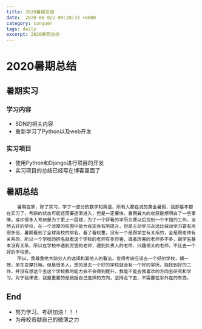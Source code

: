 ```yaml
---
title: 2020暑期总结
date:  2020-08-022 09:28:33 +0800
category: conquer
tags: daily
excerpt: 2020暑期总结
---
```


# 2020暑期总结

## 暑期实习

### 学习内容

+ SDN的相关内容
+ 重新学习了Python以及web开发

### 实习项目

+ 使用Python和Django进行项目的开发
+ 实习项目的总结已经写在博客里面了

## 暑期总结


        暑期在家，除了实习，学了一部分的数学和英语，所有人都在说的黄金暑假，我却基本都在实习了，考研的状态可能还需要逐渐进入，但是一定要快。暑期最大的收获是想明白了一些事情，或许很多人考研是为了更上一层楼，为了一个好看的学历方便以后找到一个不错的工作，当然去好的学校，在一个浓厚的氛围中能力肯定会有所提升，但是主动学习永远比被动学习要有用很多倍，暑期看到了全球高校的排名，看了看权重，没有一个是跟学生有关系的，全是跟老师有关系的，所以一个学校的排名就看这个学校的老师有多厉害，或者厉害的老师多不多，跟学生基本没有关系，所以在学校中遇到厉害的老师，遇到负责人的老师，兴趣相关的老师，不比去一个好的学校差。
        所以，我尊重绝大部分人的选择和其他人的看法，觉得考研应该去一个好的学校，搏一搏，单车变摩托嘛。但是很多人，想的是去一个好的学校就会有一个好的学历，能找到好的工作，并没有想这个去这个学校我的能力会不会得到提升，我能不能去我喜欢的方向去研究和学习。对于我来说，我最重要的是根据自己选择的方向，坚持走下去，不需要在乎外在的东西。

## End

+ 努力学习，考研加油！！！
+ 为母校贡献自己的微薄之力

